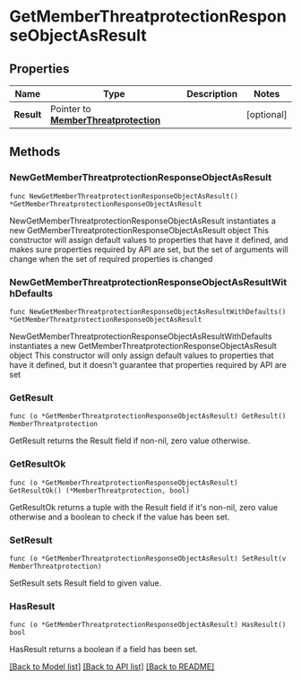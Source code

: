 # GetMemberThreatprotectionResponseObjectAsResult

## Properties

Name | Type | Description | Notes
------------ | ------------- | ------------- | -------------
**Result** | Pointer to [**MemberThreatprotection**](MemberThreatprotection.md) |  | [optional] 

## Methods

### NewGetMemberThreatprotectionResponseObjectAsResult

`func NewGetMemberThreatprotectionResponseObjectAsResult() *GetMemberThreatprotectionResponseObjectAsResult`

NewGetMemberThreatprotectionResponseObjectAsResult instantiates a new GetMemberThreatprotectionResponseObjectAsResult object
This constructor will assign default values to properties that have it defined,
and makes sure properties required by API are set, but the set of arguments
will change when the set of required properties is changed

### NewGetMemberThreatprotectionResponseObjectAsResultWithDefaults

`func NewGetMemberThreatprotectionResponseObjectAsResultWithDefaults() *GetMemberThreatprotectionResponseObjectAsResult`

NewGetMemberThreatprotectionResponseObjectAsResultWithDefaults instantiates a new GetMemberThreatprotectionResponseObjectAsResult object
This constructor will only assign default values to properties that have it defined,
but it doesn't guarantee that properties required by API are set

### GetResult

`func (o *GetMemberThreatprotectionResponseObjectAsResult) GetResult() MemberThreatprotection`

GetResult returns the Result field if non-nil, zero value otherwise.

### GetResultOk

`func (o *GetMemberThreatprotectionResponseObjectAsResult) GetResultOk() (*MemberThreatprotection, bool)`

GetResultOk returns a tuple with the Result field if it's non-nil, zero value otherwise
and a boolean to check if the value has been set.

### SetResult

`func (o *GetMemberThreatprotectionResponseObjectAsResult) SetResult(v MemberThreatprotection)`

SetResult sets Result field to given value.

### HasResult

`func (o *GetMemberThreatprotectionResponseObjectAsResult) HasResult() bool`

HasResult returns a boolean if a field has been set.


[[Back to Model list]](../README.md#documentation-for-models) [[Back to API list]](../README.md#documentation-for-api-endpoints) [[Back to README]](../README.md)


